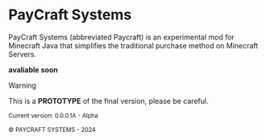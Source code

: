# PayCraft Systems
PayCraft Systems (abbreviated Paycraft) is an experimental mod for Minecraft Java that simplifies the traditional purchase method on Minecraft Servers.

**avaliable soon**
> [!WARNING]
> This is a **PROTOTYPE** of the final version, please be careful.

<sub>Current version: 0.0.0.1A - Alpha</sub>

<sub>©️ PAYCRAFT SYSTEMS - 2024</sub>
